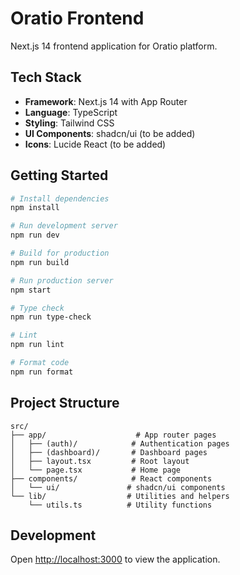 # Oratio Frontend

Next.js 14 frontend application for Oratio platform.

## Tech Stack

- **Framework**: Next.js 14 with App Router
- **Language**: TypeScript
- **Styling**: Tailwind CSS
- **UI Components**: shadcn/ui (to be added)
- **Icons**: Lucide React (to be added)

## Getting Started

```bash
# Install dependencies
npm install

# Run development server
npm run dev

# Build for production
npm run build

# Run production server
npm start

# Type check
npm run type-check

# Lint
npm run lint

# Format code
npm run format
```

## Project Structure

```
src/
├── app/                    # App router pages
│   ├── (auth)/            # Authentication pages
│   ├── (dashboard)/       # Dashboard pages
│   ├── layout.tsx         # Root layout
│   └── page.tsx           # Home page
├── components/            # React components
│   └── ui/               # shadcn/ui components
└── lib/                  # Utilities and helpers
    └── utils.ts          # Utility functions
```

## Development

Open [http://localhost:3000](http://localhost:3000) to view the application.
